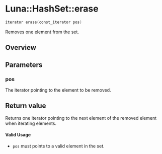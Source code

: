 # Luna::HashSet::erase

```c++
iterator erase(const_iterator pos)
```

Removes one element from the set. 

## Overview


## Parameters
### pos
The iterator pointing to the element to be removed. 

## Return value
Returns one iterator pointing to the next element of the removed element when iterating elements. 

#### Valid Usage
* `pos` must points to a valid element in the set. 

